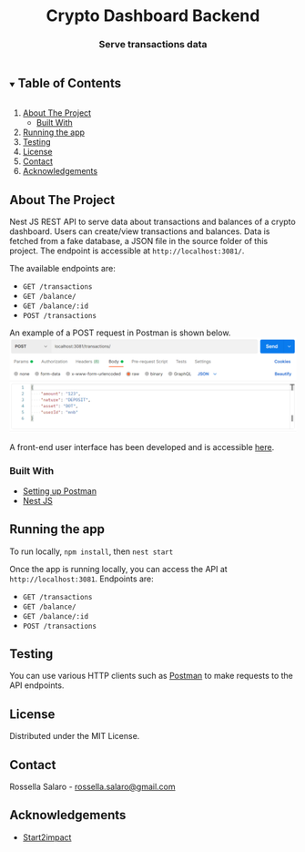 <p align="center">

  <h1 align="center">Crypto Dashboard Backend</h1>

  <h3 align="center">
     Serve transactions data 
  </h3>
</p>



<details open="open">
  <summary><h2 style="display: inline-block">Table of Contents</h2></summary>
  <ol>
    <li>
      <a href="#about-the-project">About The Project</a>
      <ul>
        <li><a href="#built-with">Built With</a></li>
      </ul>
    </li>
    <li>
      <a href="#running-the-app">Running the app</a>
    </li>
    <li><a href="#testing">Testing</a></li>
    <li><a href="#license">License</a></li>
    <li><a href="#contact">Contact</a></li>
    <li><a href="#acknowledgements">Acknowledgements</a></li>
  </ol>
</details>


## About The Project 

Nest JS REST API to serve data about transactions and balances of a crypto dashboard. Users can create/view transactions and balances. Data is fetched from a fake database, a JSON file in the source folder of this project.
The endpoint is accessible at `http://localhost:3081/`. 

The available endpoints are: 
- `GET /transactions`
- `GET /balance/`
- `GET /balance/:id`
- `POST /transactions`

An example of a POST request in Postman is shown below. 
![Postman screenshot](public/screenshot.PNG)

A front-end user interface has been developed and is accessible [here](https://github.com/srossella/crypto-dashboard-frontend).

### Built With

* [Setting up Postman](https://learning.postman.com/docs/getting-started/settings/)
* [Nest JS](https://nestjs.com/)


## Running the app

To run locally, `npm install`, then `nest start`

Once the app is running locally, you can access the API at `http://localhost:3081`. Endpoints are: 
 
- `GET /transactions`
- `GET /balance/`
- `GET /balance/:id`
- `POST /transactions`


## Testing
You can use various HTTP clients such as [Postman](https://www.postman.com/) to make requests to the API endpoints.

## License

Distributed under the MIT License. 

## Contact

Rossella Salaro - rossella.salaro@gmail.com

## Acknowledgements

* [Start2impact](http://start2impact.com/)